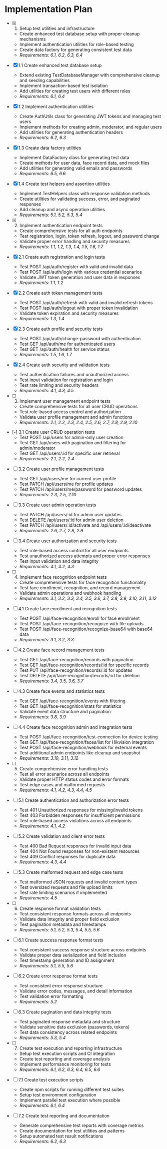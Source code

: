 # Implementation Plan

- [x] 1. Setup test utilities and infrastructure
  - Create enhanced test database setup with proper cleanup mechanisms
  - Implement authentication utilities for role-based testing
  - Create data factory for generating consistent test data
  - _Requirements: 6.1, 6.2, 6.3, 6.4_

- [x] 1.1 Create enhanced test database setup
  - Extend existing TestDatabaseManager with comprehensive cleanup and seeding capabilities
  - Implement transaction-based test isolation
  - Add utilities for creating test users with different roles
  - _Requirements: 6.1, 6.4_

- [x] 1.2 Implement authentication utilities
  - Create AuthUtils class for generating JWT tokens and managing test users
  - Implement methods for creating admin, moderator, and regular users
  - Add utilities for generating authentication headers
  - _Requirements: 6.2, 6.3_

- [x] 1.3 Create data factory utilities
  - Implement DataFactory class for generating test data
  - Create methods for user data, face record data, and mock files
  - Add utilities for generating valid emails and passwords
  - _Requirements: 6.5, 6.6_

- [x] 1.4 Create test helpers and assertion utilities
  - Implement TestHelpers class with response validation methods
  - Create utilities for validating success, error, and paginated responses
  - Add cleanup and async operation utilities
  - _Requirements: 5.1, 5.2, 5.3, 5.4_

- [x] 2. Implement authentication endpoint tests
  - Create comprehensive tests for all auth endpoints
  - Test registration, login, token refresh, logout, and password change
  - Validate proper error handling and security measures
  - _Requirements: 1.1, 1.2, 1.3, 1.4, 1.5, 1.6, 1.7_

- [x] 2.1 Create auth registration and login tests
  - Test POST /api/auth/register with valid and invalid data
  - Test POST /api/auth/login with various credential scenarios
  - Validate JWT token generation and user data in responses
  - _Requirements: 1.1, 1.2_

- [x] 2.2 Create auth token management tests
  - Test POST /api/auth/refresh with valid and invalid refresh tokens
  - Test POST /api/auth/logout with proper token invalidation
  - Validate token expiration and security measures
  - _Requirements: 1.3, 1.4_

- [x] 2.3 Create auth profile and security tests
  - Test POST /api/auth/change-password with authentication
  - Test GET /api/auth/me for authenticated users
  - Test GET /api/auth/health for service status
  - _Requirements: 1.5, 1.6, 1.7_

- [x] 2.4 Create auth security and validation tests
  - Test authentication failures and unauthorized access
  - Test input validation for registration and login
  - Test rate limiting and security headers
  - _Requirements: 4.1, 4.3, 4.5_

- [ ] 3. Implement user management endpoint tests
  - Create comprehensive tests for all user CRUD operations
  - Test role-based access control and authorization
  - Validate user profile management and admin functions
  - _Requirements: 2.1, 2.2, 2.3, 2.4, 2.5, 2.6, 2.7, 2.8, 2.9, 2.10_

- [-] 3.1 Create user CRUD operation tests
  - Test POST /api/users for admin-only user creation
  - Test GET /api/users with pagination and filtering for admin/moderator
  - Test GET /api/users/:id for specific user retrieval
  - _Requirements: 2.1, 2.2, 2.4_

- [ ] 3.2 Create user profile management tests
  - Test GET /api/users/me for current user profile
  - Test PATCH /api/users/me for profile updates
  - Test PATCH /api/users/me/password for password updates
  - _Requirements: 2.3, 2.5, 2.10_

- [ ] 3.3 Create user admin operation tests
  - Test PATCH /api/users/:id for admin user updates
  - Test DELETE /api/users/:id for admin user deletion
  - Test PATCH /api/users/:id/activate and /api/users/:id/deactivate
  - _Requirements: 2.6, 2.7, 2.8, 2.9_

- [ ] 3.4 Create user authorization and security tests
  - Test role-based access control for all user endpoints
  - Test unauthorized access attempts and proper error responses
  - Test input validation and data integrity
  - _Requirements: 4.1, 4.2, 4.3_

- [ ] 4. Implement face recognition endpoint tests
  - Create comprehensive tests for face recognition functionality
  - Test face enrollment, recognition, and record management
  - Validate admin operations and webhook handling
  - _Requirements: 3.1, 3.2, 3.3, 3.4, 3.5, 3.6, 3.7, 3.8, 3.9, 3.10, 3.11, 3.12_

- [ ] 4.1 Create face enrollment and recognition tests
  - Test POST /api/face-recognition/enroll for face enrollment
  - Test POST /api/face-recognition/recognize with file uploads
  - Test POST /api/face-recognition/recognize-base64 with base64 data
  - _Requirements: 3.1, 3.2, 3.3_

- [ ] 4.2 Create face record management tests
  - Test GET /api/face-recognition/records with pagination
  - Test GET /api/face-recognition/records/:id for specific records
  - Test PUT /api/face-recognition/records/:id for updates
  - Test DELETE /api/face-recognition/records/:id for deletion
  - _Requirements: 3.4, 3.5, 3.6, 3.7_

- [ ] 4.3 Create face events and statistics tests
  - Test GET /api/face-recognition/events with filtering
  - Test GET /api/face-recognition/stats for statistics
  - Validate event data structure and pagination
  - _Requirements: 3.8, 3.9_

- [ ] 4.4 Create face recognition admin and integration tests
  - Test POST /api/face-recognition/test-connection for device testing
  - Test GET /api/face-recognition/faces/list for Hikvision integration
  - Test POST /api/face-recognition/webhook for external events
  - Test additional admin endpoints like cleanup and snapshot
  - _Requirements: 3.10, 3.11, 3.12_

- [ ] 5. Create comprehensive error handling tests
  - Test all error scenarios across all endpoints
  - Validate proper HTTP status codes and error formats
  - Test edge cases and malformed requests
  - _Requirements: 4.1, 4.2, 4.3, 4.4, 4.5_

- [ ] 5.1 Create authentication and authorization error tests
  - Test 401 Unauthorized responses for missing/invalid tokens
  - Test 403 Forbidden responses for insufficient permissions
  - Test role-based access violations across all endpoints
  - _Requirements: 4.1, 4.2_

- [ ] 5.2 Create validation and client error tests
  - Test 400 Bad Request responses for invalid input data
  - Test 404 Not Found responses for non-existent resources
  - Test 409 Conflict responses for duplicate data
  - _Requirements: 4.3, 4.4_

- [ ] 5.3 Create malformed request and edge case tests
  - Test malformed JSON requests and invalid content types
  - Test oversized requests and file upload limits
  - Test rate limiting scenarios if implemented
  - _Requirements: 4.5_

- [ ] 6. Create response format validation tests
  - Test consistent response formats across all endpoints
  - Validate data integrity and proper field exclusion
  - Test pagination metadata and timestamps
  - _Requirements: 5.1, 5.2, 5.3, 5.4, 5.5, 5.6_

- [ ] 6.1 Create success response format tests
  - Test consistent success response structure across endpoints
  - Validate proper data serialization and field inclusion
  - Test timestamp generation and ID assignment
  - _Requirements: 5.1, 5.5, 5.6_

- [ ] 6.2 Create error response format tests
  - Test consistent error response structure
  - Validate error codes, messages, and detail information
  - Test validation error formatting
  - _Requirements: 5.2_

- [ ] 6.3 Create pagination and data integrity tests
  - Test paginated response metadata and structure
  - Validate sensitive data exclusion (passwords, tokens)
  - Test data consistency across related endpoints
  - _Requirements: 5.3, 5.4_

- [ ] 7. Create test execution and reporting infrastructure
  - Setup test execution scripts and CI integration
  - Create test reporting and coverage analysis
  - Implement performance monitoring for tests
  - _Requirements: 6.1, 6.2, 6.3, 6.4, 6.5, 6.6_

- [ ] 7.1 Create test execution scripts
  - Create npm scripts for running different test suites
  - Setup test environment configuration
  - Implement parallel test execution where possible
  - _Requirements: 6.1, 6.4_

- [ ] 7.2 Create test reporting and documentation
  - Generate comprehensive test reports with coverage metrics
  - Create documentation for test utilities and patterns
  - Setup automated test result notifications
  - _Requirements: 6.2, 6.3_